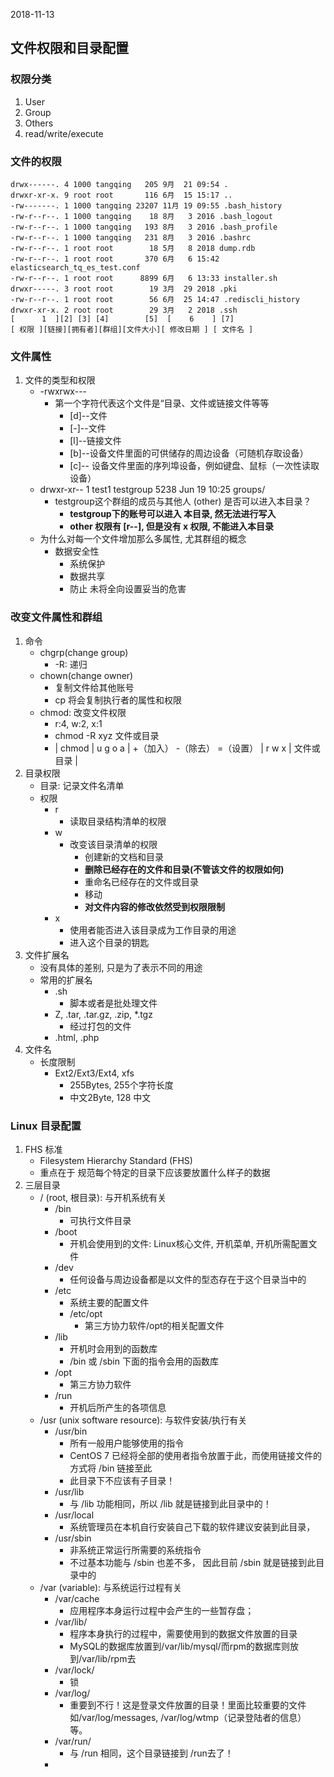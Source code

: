 2018-11-13

## 文件权限和目录配置

### 权限分类
1. User
2. Group
3. Others
4. read/write/execute

### 文件的权限

```text
drwx------. 4 1000 tangqing   205 9月  21 09:54 .
drwxr-xr-x. 9 root root       116 6月  15 15:17 ..
-rw-------. 1 1000 tangqing 23207 11月 19 09:55 .bash_history
-rw-r--r--. 1 1000 tangqing    18 8月   3 2016 .bash_logout
-rw-r--r--. 1 1000 tangqing   193 8月   3 2016 .bash_profile
-rw-r--r--. 1 1000 tangqing   231 8月   3 2016 .bashrc
-rw-r--r--. 1 root root        18 5月   8 2018 dump.rdb
-rw-r--r--. 1 root root       370 6月   6 15:42 elasticsearch_tq_es_test.conf
-rw-r--r--. 1 root root      8899 6月   6 13:33 installer.sh
drwxr-----. 3 root root        19 3月  29 2018 .pki
-rw-r--r--. 1 root root        56 6月  25 14:47 .rediscli_history
drwxr-xr-x. 2 root root        29 3月   2 2018 .ssh
[      1  ][2] [3] [4]        [5]  [    6    ] [7]
[ 权限 ][链接][拥有者][群组][文件大小][ 修改日期 ] [ 文件名 ]
```

### 文件属性
1. 文件的类型和权限
    - -rwxrwx---
        - 第一个字符代表这个文件是“目录、文件或链接文件等等
            - [d]--文件
            - [-]--文件
            - [l]--链接文件
            - [b]--设备文件里面的可供储存的周边设备（可随机存取设备）
            - [c]-- 设备文件里面的序列埠设备，例如键盘、鼠标（一次性读取设备） 
    - drwxr-xr-- 1 test1 testgroup 5238 Jun 19 10:25 groups/
        - testgroup这个群组的成员与其他人 (other) 是否可以进入本目录？
            - **testgroup下的账号可以进入 本目录, 然无法进行写入**
            - **other 权限有 [r--], 但是没有 x 权限, 不能进入本目录**
    - 为什么对每一个文件增加那么多属性, 尤其群组的概念
        - 数据安全性
            - 系统保护
            - 数据共享
            - 防止 未将全向设置妥当的危害

### 改变文件属性和群组
1. 命令
    - chgrp(change group)
        - -R: 递归 
    - chown(change owner) 
        - 复制文件给其他账号
        - cp 将会复制执行者的属性和权限
    - chmod: 改变文件权限
        - r:4, w:2, x:1
        - chmod -R xyz 文件或目录
        - | chmod | u g o a | +（加入） -（除去） =（设置） | r w x | 文件或目录 |
2. 目录权限
    - 目录: 记录文件名清单
    - 权限
        - r
            - 读取目录结构清单的权限
        - w
            - 改变该目录清单的权限
                 - 创建新的文档和目录
                 - **删除已经存在的文件和目录(不管该文件的权限如何)**
                 - 重命名已经存在的文件或目录
                 - 移动
                 - **对文件内容的修改依然受到权限限制**
        - x
            - 使用者能否进入该目录成为工作目录的用途
            - 进入这个目录的钥匙
3. 文件扩展名
    - 没有具体的差别, 只是为了表示不同的用途 
    - 常用的扩展名
        - .sh 
            - 脚本或者是批处理文件
        - Z, .tar, .tar.gz, .zip, *.tgz
            - 经过打包的文件
        - .html, .php
4. 文件名
    - 长度限制
        - Ext2/Ext3/Ext4, xfs
            - 255Bytes, 255个字符长度
            - 中文2Byte, 128 中文

### Linux 目录配置
1. FHS 标准
    - Filesystem Hierarchy Standard (FHS)
    - 重点在于 规范每个特定的目录下应该要放置什么样子的数据
2. 三层目录
    - / (root, 根目录): 与开机系统有关
        - /bin
            - 可执行文件目录
        - /boot
            - 开机会使用到的文件: Linux核心文件, 开机菜单, 开机所需配置文件
        - /dev
            - 任何设备与周边设备都是以文件的型态存在于这个目录当中的
        - /etc
            - 系统主要的配置文件
            - /etc/opt
                - 第三方协力软件/opt的相关配置文件
        - /lib
            - 开机时会用到的函数库
            - /bin 或 /sbin 下面的指令会用的函数库
        - /opt
            - 第三方协力软件
        - /run
            - 开机后所产生的各项信息
    - /usr (unix software resource): 与软件安装/执行有关
        - /usr/bin
            - 所有一般用户能够使用的指令
            - CentOS 7 已经将全部的使用者指令放置于此，而使用链接文件的方式将 /bin 链接至此
            - 此目录下不应该有子目录！
        - /usr/lib
            - 与 /lib 功能相同，所以 /lib 就是链接到此目录中的！
        - /usr/local
            - 系统管理员在本机自行安装自己下载的软件建议安装到此目录，
        - /usr/sbin
            - 非系统正常运行所需要的系统指令
            - 不过基本功能与 /sbin 也差不多， 因此目前 /sbin 就是链接到此目录中的
    - /var (variable): 与系统运行过程有关 
        - /var/cache
            - 应用程序本身运行过程中会产生的一些暂存盘；
        - /var/lib/
            - 程序本身执行的过程中，需要使用到的数据文件放置的目录
            - MySQL的数据库放置到/var/lib/mysql/而rpm的数据库则放到/var/lib/rpm去
        - /var/lock/
            - 锁
        - /var/log/ 
            - 重要到不行！这是登录文件放置的目录！里面比较重要的文件如/var/log/messages, /var/log/wtmp（记录登陆者的信息） 等。
        - /var/run/
            - 与 /run 相同，这个目录链接到 /run去了！
        - 